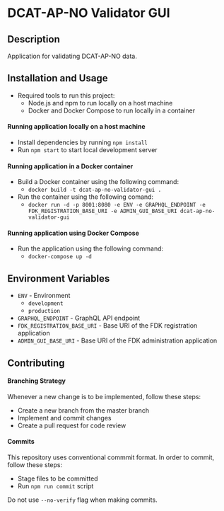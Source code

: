 # DCAT-AP-NO Validator GUI

## Description

Application for validating DCAT-AP-NO data.

## Installation and Usage

- Required tools to run this project:
  - Node.js and npm to run locally on a host machine
  - Docker and Docker Compose to run locally in a container

#### Running application locally on a host machine

- Install dependencies by running `npm install`
- Run `npm start` to start local development server

#### Running application in a Docker container

- Build a Docker container using the following command:
  - `docker build -t dcat-ap-no-validator-gui .`
- Run the container using the following comand:
  - `docker run -d -p 8001:8080 -e ENV -e GRAPHQL_ENDPOINT -e FDK_REGISTRATION_BASE_URI -e ADMIN_GUI_BASE_URI dcat-ap-no-validator-gui`

#### Running application using Docker Compose

- Run the application using the following command:
  - `docker-compose up -d`

## Environment Variables

- `ENV` - Environment
  - `development`
  - `production`
- `GRAPHQL_ENDPOINT` - GraphQL API endpoint
- `FDK_REGISTRATION_BASE_URI` - Base URI of the FDK registration application
- `ADMIN_GUI_BASE_URI` - Base URI of the FDK administration application

## Contributing

#### Branching Strategy

Whenever a new change is to be implemented, follow these steps:

- Create a new branch from the master branch
- Implement and commit changes
- Create a pull request for code review

#### Commits

This repository uses conventional commmit format. In order to commit, follow these steps:

- Stage files to be committed
- Run `npm run commit` script

Do not use `--no-verify` flag when making commits.
